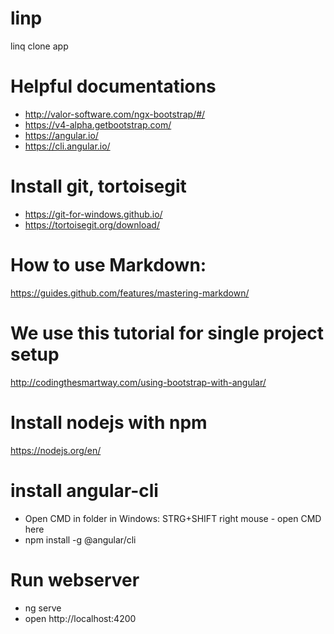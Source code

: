 # linp
linq clone app

# Helpful documentations
* http://valor-software.com/ngx-bootstrap/#/
* https://v4-alpha.getbootstrap.com/
* https://angular.io/
* https://cli.angular.io/



# Install git, tortoisegit
* https://git-for-windows.github.io/
* https://tortoisegit.org/download/

# How to use Markdown:
https://guides.github.com/features/mastering-markdown/

# We use this tutorial for single project setup
http://codingthesmartway.com/using-bootstrap-with-angular/

# Install nodejs with npm
https://nodejs.org/en/



# install angular-cli
* Open CMD in folder in Windows: STRG+SHIFT right mouse - open CMD here
* npm install -g @angular/cli

# Run webserver
* ng serve
* open http://localhost:4200



